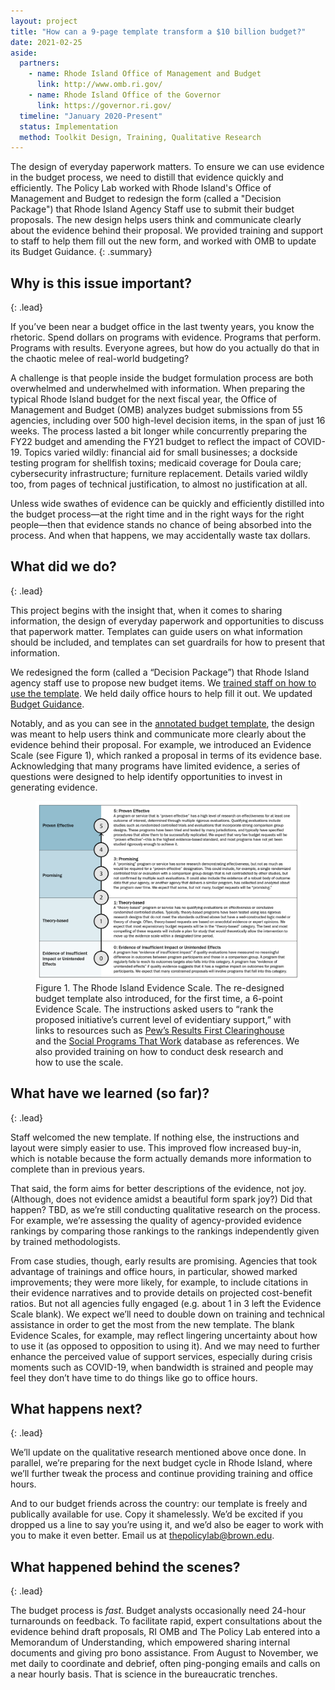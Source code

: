 ```yaml
---
layout: project
title: "How can a 9-page template transform a $10 billion budget?"
date: 2021-02-25
aside:
  partners:
    - name: Rhode Island Office of Management and Budget
      link: http://www.omb.ri.gov/
    - name: Rhode Island Office of the Governor
      link: https://governor.ri.gov/
  timeline: "January 2020-Present"
  status: Implementation
  method: Toolkit Design, Training, Qualitative Research
---
```


The design of everyday paperwork matters. To ensure we can use evidence in the budget process, we need to distill that evidence quickly and efficiently. The Policy Lab worked with Rhode Island's Office of Management and Budget to redesign the form (called a "Decision Package") that Rhode Island Agency Staff use to submit their budget proposals. The new design helps users think and communicate clearly about the evidence behind their proposal. We provided training and support to staff to help them fill out the new form, and worked with OMB to update its Budget Guidance.
{: .summary}

## Why is this issue important?
{: .lead}

If you’ve been near a budget office in the last twenty years, you know the rhetoric. Spend dollars on programs with evidence. Programs that perform. Programs with results. Everyone agrees, but how do you actually do that in the chaotic melee of real-world budgeting?

A challenge is that people inside the budget formulation process are both overwhelmed and underwhelmed with information. When preparing the typical Rhode Island budget for the next fiscal year, the Office of Management and Budget (OMB) analyzes budget submissions from 55 agencies, including over 500 high-level decision items, in the span of just 16 weeks. The process lasted a bit longer while concurrently preparing the FY22 budget and amending the FY21 budget to reflect the impact of COVID-19. Topics varied wildly: financial aid for small businesses; a dockside testing program for shellfish toxins; medicaid coverage for Doula care; cybersecurity infrastructure;  furniture replacement. Details varied wildly too, from pages of technical justification, to almost no justification at all.

Unless wide swathes of evidence can be quickly and efficiently distilled into the budget process—at the right time and in the right ways for the right people—then that evidence stands no chance of being absorbed into the process. And when that happens, we may accidentally waste tax dollars.

## What did we do?
{: .lead}

This project begins with the insight that, when it comes to sharing information, the design of everyday paperwork and opportunities to discuss that paperwork matter. Templates can guide users on what information should be included, and templates can set guardrails for how to present that information.  

We redesigned the form (called a “Decision Package”) that Rhode Island agency staff use to propose new budget items. We [trained staff on how to use the template](https://www.youtube.com/watch?v=e0ZchNw3fXg&feature=youtu.be). We held daily office hours to help fill it out. We updated [Budget Guidance](http://www.omb.ri.gov/budget/instructions/decision-package-training/).

Notably, and as you can see in the [annotated budget template](http://www.omb.ri.gov/budget/instructions/decision-package-training/), the design was meant to help users think and communicate more clearly about the evidence behind their proposal. For example, we introduced an Evidence Scale (see Figure 1), which ranked a proposal in terms of its evidence base. Acknowledging that many programs have limited evidence, a series of questions were designed to help identify opportunities to invest in generating evidence.

<figure>
  <img class="img--rwd" src="/assets/img/projects/2021-02-25-rhodeisland-evidence-scale.png" alt="Rhode Island's 6-point Evidence Scale">
  <figcaption>Figure 1. The Rhode Island Evidence Scale. The re-designed budget template also introduced, for the first time, a 6-point Evidence Scale. The instructions asked users to “rank the proposed initiative’s current level of evidentiary support,” with links to resources such as <a href="https://www.pewtrusts.org/en/research-and-analysis/data-visualizations/2015/results-first-clearinghouse-database">Pew’s Results First Clearinghouse</a> and the <a href="https://evidencebasedprograms.org/)">Social Programs That Work</a> database as references. We also provided training on how to conduct desk research and how to use the scale.</figcaption>
</figure>

## What have we learned (so far)?
{: .lead}

Staff welcomed the new template. If nothing else, the instructions and layout were simply easier to use. This improved flow increased buy-in, which is notable because the form actually demands more information to complete than in previous years.

That said, the form aims for better descriptions of the evidence, not joy. (Although, does not evidence amidst a beautiful form spark joy?) Did that happen? TBD, as we’re still conducting qualitative research on the process. For example, we’re assessing the quality of agency-provided evidence rankings by comparing those rankings to the rankings independently given by trained methodologists.

From case studies, though, early results are promising. Agencies that took advantage of trainings and office hours, in particular, showed marked improvements; they were more likely, for example, to include citations in their evidence narratives and to provide details on projected cost-benefit ratios. But not all agencies fully engaged (e.g. about 1 in 3  left  the Evidence Scale blank). We expect we’ll need to double down on training and technical assistance in order to get the most from the new template. The blank Evidence Scales, for example, may reflect lingering uncertainty about how to use it (as opposed to opposition to using it). And we may need to further enhance the perceived value of support services, especially during crisis moments such as COVID-19, when bandwidth is strained and people may feel they don’t have time to do things like go to office hours.   

## What happens next?
{: .lead}

We’ll update on the qualitative research mentioned above once done. In parallel, we’re preparing for the next budget cycle in Rhode Island, where we’ll further tweak the process and continue providing training and office hours.  

And to our budget friends across the country: our template is freely and publically available for use. Copy it shamelessly. We’d be excited if you dropped us a line to say you’re using it, and we’d also be eager to work with you to make it even better. Email us at [thepolicylab@brown.edu](mailto:thepolicylab@brown.edu).

## What happened behind the scenes?
{: .lead}

The budget process is *fast*. Budget analysts occasionally need 24-hour turnarounds on feedback. To facilitate rapid, expert consultations about the evidence behind draft proposals, RI OMB and The Policy Lab entered into a Memorandum of Understanding, which empowered sharing internal documents and giving pro bono assistance. From August to November, we met daily to coordinate and debrief, often ping-ponging emails and calls on a near hourly basis. That is science in the bureaucratic trenches.  
